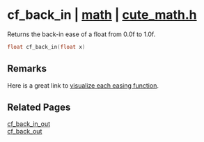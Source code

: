 # cf_back_in | [math](https://github.com/RandyGaul/cute_framework/blob/master/docs/math_readme.md) | [cute_math.h](https://github.com/RandyGaul/cute_framework/blob/master/include/cute_math.h)

Returns the back-in ease of a float from 0.0f to 1.0f.

```cpp
float cf_back_in(float x)
```

## Remarks

Here is a great link to [visualize each easing function](https://easings.net/).

## Related Pages

[cf_back_in_out](https://github.com/RandyGaul/cute_framework/blob/master/docs/math/cf_back_in_out.md)  
[cf_back_out](https://github.com/RandyGaul/cute_framework/blob/master/docs/math/cf_back_out.md)  
